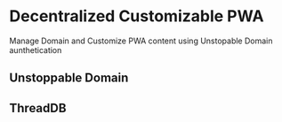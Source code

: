 # Decentralized Customizable PWA

Manage Domain and Customize PWA content using Unstopable Domain aunthetication 
## Unstoppable Domain
## ThreadDB
